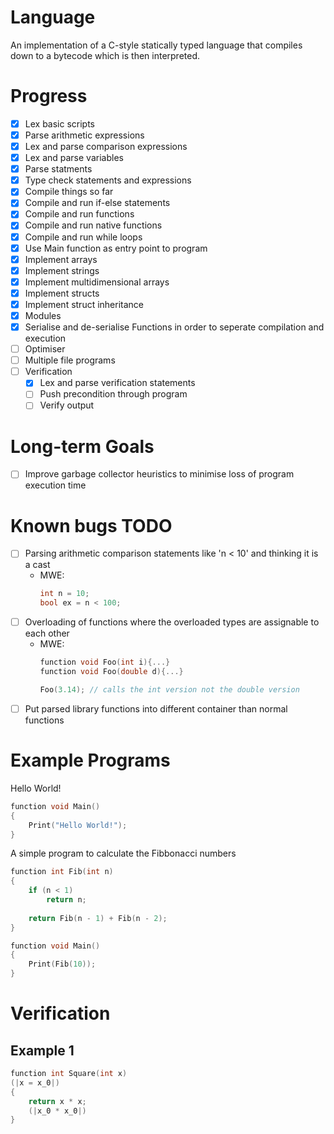# Language

An implementation of a C-style statically typed language that compiles down to a bytecode which is then interpreted.

# Progress
 - [x] Lex basic scripts
 - [x] Parse arithmetic expressions
 - [x] Lex and parse comparison expressions
 - [x] Lex and parse variables
 - [x] Parse statments
 - [x] Type check statements and expressions
 - [x] Compile things so far
 - [x] Compile and run if-else statements
 - [x] Compile and run functions
 - [x] Compile and run native functions
 - [x] Compile and run while loops
 - [x] Use Main function as entry point to program
 - [x] Implement arrays
 - [x] Implement strings
 - [x] Implement multidimensional arrays
 - [x] Implement structs
 - [x] Implement struct inheritance
 - [x] Modules
 - [x] Serialise and de-serialise Functions in order to seperate compilation and execution
 - [ ] Optimiser
 - [ ] Multiple file programs
 - [ ] Verification
    - [x] Lex and parse verification statements
    - [ ] Push precondition through program
    - [ ] Verify output

# Long-term Goals
 - [ ] Improve garbage collector heuristics to minimise loss of program execution time

# Known bugs TODO
 - [ ] Parsing arithmetic comparison statements like 'n < 10' and thinking it is a cast
    - MWE:
        ```C
        int n = 10;
        bool ex = n < 100;
        ```
 - [ ] Overloading of functions where the overloaded types are assignable to each other
    - MWE:
        ```C
        function void Foo(int i){...}
        function void Foo(double d){...}

        Foo(3.14); // calls the int version not the double version
        ```
 - [ ] Put parsed library functions into different container than normal functions

# Example Programs

Hello World!

```C
function void Main()
{
    Print("Hello World!");
}
```

A simple program to calculate the Fibbonacci numbers

```C
function int Fib(int n)
{
    if (n < 1)
        return n;
 
    return Fib(n - 1) + Fib(n - 2);
}

function void Main()
{
    Print(Fib(10));
}
```

# Verification

## Example 1
```C
function int Square(int x)
(|x = x_0|)
{
    return x * x;
    (|x_0 * x_0|)
}
```
